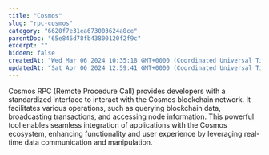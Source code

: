 ```yaml
---
title: "Cosmos"
slug: "rpc-cosmos"
category: "6620f7e31ea673003624a8ce"
parentDoc: "65e846d78fb43800120f2f9c"
excerpt: ""
hidden: false
createdAt: "Wed Mar 06 2024 10:35:18 GMT+0000 (Coordinated Universal Time)"
updatedAt: "Sat Apr 06 2024 12:59:41 GMT+0000 (Coordinated Universal Time)"
---
```


Cosmos RPC (Remote Procedure Call) provides developers with a standardized interface to interact with the Cosmos blockchain network. It facilitates various operations, such as querying blockchain data, broadcasting transactions, and accessing node information. This powerful tool enables seamless integration of applications with the Cosmos ecosystem, enhancing functionality and user experience by leveraging real-time data communication and manipulation.